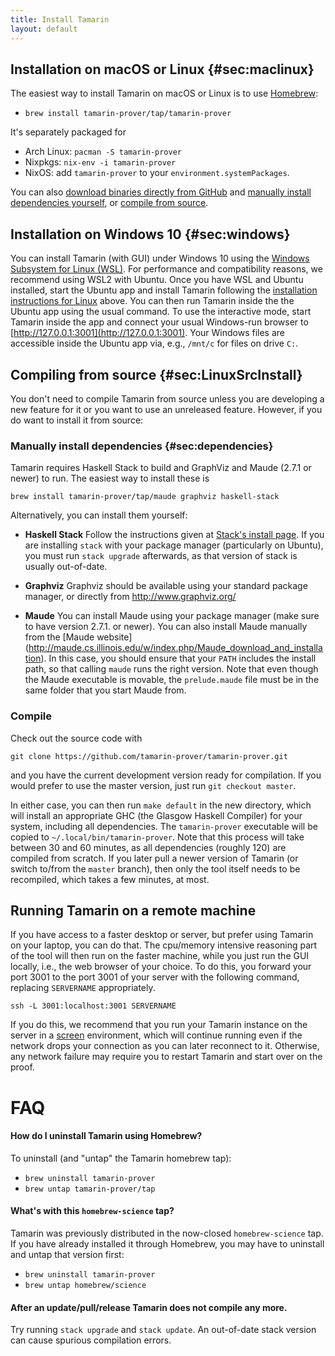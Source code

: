 ```yaml
---
title: Install Tamarin
layout: default
---
```


## Installation on macOS or Linux {#sec:maclinux}

The easiest way to install Tamarin on macOS or Linux is to use
[Homebrew](http://brew.sh/):

  * `brew install tamarin-prover/tap/tamarin-prover`

It's separately packaged for

  - Arch Linux: `pacman -S tamarin-prover`
  - Nixpkgs: `nix-env -i tamarin-prover`
  - NixOS: add `tamarin-prover` to your `environment.systemPackages`.

You can also [download binaries directly from GitHub](https://github.com/tamarin-prover/tamarin-prover/releases)
and [manually install dependencies yourself](#sec:dependencies), or [compile from source](#sec:LinuxSrcInstall).

## Installation on Windows 10 {#sec:windows}

You can install Tamarin (with GUI) under Windows 10 using the [Windows Subsystem for Linux (WSL)](https://docs.microsoft.com/windows/wsl/install-win10).
For performance and compatibility reasons, we recommend using WSL2 with Ubuntu.
Once you have WSL and Ubuntu installed, start the Ubuntu app and install Tamarin following the [installation instructions for Linux](#sec:maclinux) above.
You can then run Tamarin inside the the Ubuntu app using the usual command.
To use the interactive mode, start Tamarin inside the app and connect your usual Windows-run browser to [http://127.0.0.1:3001](http://127.0.0.1:3001).
Your Windows files are accessible inside the Ubuntu app via, e.g., `/mnt/c` for files on drive `C:`.

## Compiling from source {#sec:LinuxSrcInstall}

You don't need to compile Tamarin from source unless you are developing a new feature for it or you
want to use an unreleased feature. However, if you do want to install it from source:

### Manually install dependencies {#sec:dependencies}

Tamarin requires Haskell Stack to build and GraphViz and Maude (2.7.1 or newer) to run. The easiest way to
install these is

```
brew install tamarin-prover/tap/maude graphviz haskell-stack
```

Alternatively, you can install them yourself:

  - **Haskell Stack** Follow the instructions given at [Stack's install
    page](https://github.com/commercialhaskell/stack/blob/master/doc/install_and_upgrade.md). If you
    are installing `stack` with your package manager (particularly on Ubuntu), you must run `stack
    upgrade` afterwards, as that version of stack is usually out-of-date.

  - **Graphviz** Graphviz should be available using your standard package manager, or directly from
    <http://www.graphviz.org/>

  - **Maude** You can install Maude using your package manager (make sure to have version 2.7.1. or
    newer). You can also install Maude manually from the [Maude website]
    (http://maude.cs.illinois.edu/w/index.php/Maude_download_and_installation).
    In this case, you should ensure that your `PATH`
    includes the install path, so that calling `maude` runs the right version. Note that even though
    the Maude executable is movable, the `prelude.maude` file must be in the same folder that you
    start Maude from.

### Compile

Check out the source code with

```
git clone https://github.com/tamarin-prover/tamarin-prover.git
```

and you have the current development version ready for compilation. If you would prefer to use the
master version, just run `git checkout master`.

In either case, you can then run `make default` in the new directory, which will install an
appropriate GHC (the Glasgow Haskell Compiler) for your system, including all dependencies. The
`tamarin-prover` executable will be copied to `~/.local/bin/tamarin-prover`. Note that this process
will take between 30 and 60 minutes, as all dependencies (roughly 120) are compiled from scratch. If
you later pull a newer version of Tamarin (or switch to/from the `master` branch), then only the
tool itself needs to be recompiled, which takes a few minutes, at most.

Running Tamarin on a remote machine
---------------------------------

If you have access to a faster desktop or server, but prefer using
Tamarin on your laptop, you can do that. The cpu/memory intensive
reasoning part of the tool will then run on the faster machine, while you
just run the GUI locally, i.e., the web browser of your choice. To do
this, you forward your port 3001 to the port 3001 of your server
with the following command, replacing ```SERVERNAME``` appropriately.

```
ssh -L 3001:localhost:3001 SERVERNAME
```

If you do this, we recommend that you run your Tamarin instance on
the server in a [screen](https://www.gnu.org/software/screen/manual/screen.html) environment, which will continue
running even if the network drops your connection as you can later
reconnect to it. Otherwise, any network failure may require you to
restart Tamarin and start over on the proof.


# FAQ

#### How do I uninstall Tamarin using Homebrew?

To uninstall (and "untap" the Tamarin homebrew tap):

  * `brew uninstall tamarin-prover`
  * `brew untap tamarin-prover/tap`

#### What's with this `homebrew-science` tap?

Tamarin was previously distributed in the now-closed `homebrew-science` tap. If you have already
installed it through Homebrew, you may have to uninstall and untap that version first:

  * `brew uninstall tamarin-prover`
  * `brew untap homebrew/science`

#### After an update/pull/release Tamarin does not compile any more.

Try running `stack upgrade` and `stack update`. An out-of-date stack version can cause spurious
compilation errors.
